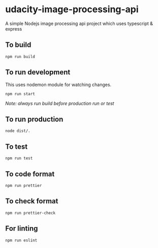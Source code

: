 # udacity-image-processing-api

A simple Nodejs image processing api project which uses typescript & express

## To build

```
npm run build
```

## To run development

This uses nodemon module for watching changes.

```
npm run start
```

_Note: always run build before production run or test_

## To run production

```
node dist/.
```

## To test

```
npm run test
```

## To code format

```
npm run prettier
```

## To check format

```
npm run prettier-check
```

## For linting

```
npm run eslint
```
